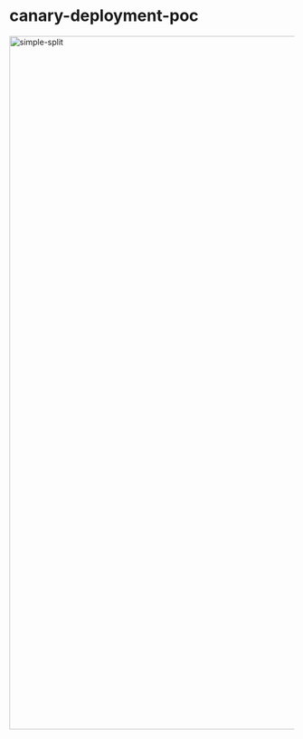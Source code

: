 # canary-deployment-poc

<img width="1225" alt="simple-split" src="https://github.com/kwakubiney/canary-deployment-poc/assets/71296367/488070d0-84d6-4013-b185-63b64ebd031c">
